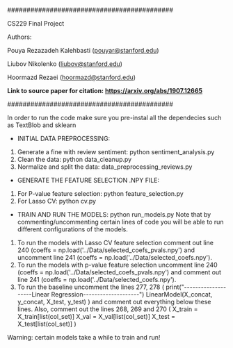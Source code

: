 ###########################################

CS229 Final Project

Authors:

Pouya Rezazadeh Kalehbasti (pouyar@stanford.edu)

Liubov Nikolenko (liubov@stanford.edu)

Hoormazd Rezaei (hoormazd@stanford.edu)

**Link to source paper for citation: https://arxiv.org/abs/1907.12665**

###########################################

In order to run the code make sure you pre-instal all the dependecies such as
TextBlob and sklearn

+ INITIAL DATA PREPROCESSING:
1. Generate a fine with review sentiment: python sentiment_analysis.py
2. Clean the data: python data_cleanup.py
3. Normalize and split the data: data_preprocessing_reviews.py

+ GENERATE THE FEATURE SELECTION .NPY FILE:
1. For P-value feature selection: python feature_selection.py
2. For Lasso CV: python cv.py

+ TRAIN AND RUN THE MODELS:
python run_models.py
Note that by commenting/uncommenting certain lines of code you will be able to
run different configurations of the models.
1. To run the models with Lasso CV feature selection comment out line 240
(coeffs = np.load('../Data/selected_coefs_pvals.npy') and uncomment line 241
(coeffs = np.load('../Data/selected_coefs.npy').
2. To run the models with p-value feature selection uncomment line 240
(coeffs = np.load('../Data/selected_coefs_pvals.npy') and comment out line 241
(coeffs = np.load('../Data/selected_coefs.npy').
3. To run the baseline uncomment the lines 277, 278
    (
    print("--------------------Linear Regression--------------------")
    LinearModel(X_concat, y_concat, X_test, y_test)
    )
    and comment out everything below these lines. Also, comment out the lines 268,
    269 and 270 (
    X_train = X_train[list(col_set)]
    X_val = X_val[list(col_set)]
    X_test = X_test[list(col_set)]
    )

Warning: certain models take a while to train and run!
